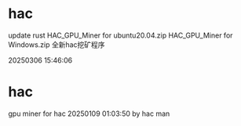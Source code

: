 # hac 
update rust
HAC_GPU_Miner for ubuntu20.04.zip
HAC_GPU_Miner for Windows.zip
全新hac挖矿程序

20250306 15:46:06
# hac
gpu miner for hac
20250109 01:03:50
by hac man
